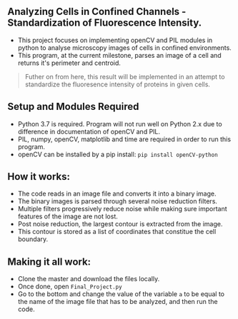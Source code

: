## Analyzing Cells in Confined Channels - Standardization of Fluorescence Intensity.
- This project focuses on implementing openCV and PIL modules in python to analyse microscopy images of cells in confined environments.
- This program, at the current milestone, parses an image of a cell and returns it's perimeter and centroid.
> Futher on from here, this result will be implemented in an attempt to standardize the fluoresence intensity of proteins in given cells. 

## Setup and Modules Required
- Python 3.7 is required. Program will not run well on Python 2.x due to difference in documentation of openCV and PIL. 
- PIL, numpy, openCV, matplotlib and time are required in order to run this program. 
- openCV can be installed by a pip install: `pip install openCV-python`

## How it works:
- The code reads in an image file and converts it into a binary image. 
- The binary images is parsed through several noise reduction filters.
- Multiple filters progressively reduce noise while making sure important features of the image are not lost. 
- Post noise reduction, the largest contour is extracted from the image.
- This contour is stored as a list of coordinates that constitue the cell boundary. 

## Making it all work:
- Clone the master and download the files locally.
- Once done, open `Final_Project.py`
- Go to the bottom and change the value of the variable `a` to be equal to the name of the image file that has to be analyzed, and then run the code.
